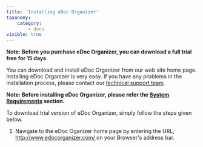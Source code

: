```yaml
---
title: 'Installing eDoc Organizer'
taxonomy:
    category:
        - docs
visible: true
---
```


**Note: Before you purchase eDoc Organizer, you can download a full trial free for 15 days.**
 
You can download and install eDoc Organizer from our web site home page. Installing eDoc Organizer is very easy. If you have any problems in the installation process, please contact our [technical support team](mailto:support@edocllc.com).
 
**Note: Before installing eDoc Organizer, please refer the [System Requirements](http://edocorganizer-help.azurewebsites.net/overview/system-requirements) section.**
 
To download trial version of eDoc Organizer, simply follow the steps given below.
 
1. Navigate to the eDoc Oganizer home page by entering the URL, [http://www.edocorganizer.com/ ](http://www.edocorganizer.com/)on your Browser's address bar.

